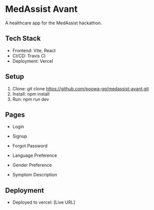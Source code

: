 # MedAssist Avant
A healthcare app for the MedAssist hackathon.

## Tech Stack
- Frontend: Vite, React
- CI/CD: Travis CI
- Deployment: Vercel

## Setup
1. Clone: git clone https://github.com/poowa-gg/medassist-avant.git
2. Install: npm install
3. Run: npm run dev

## Pages
- Login
- Signup

- Forgot Password
- Language Preference
- Gender Preference
- Symptom Description

## Deployment
- Deployed to vercel: [Live URL]